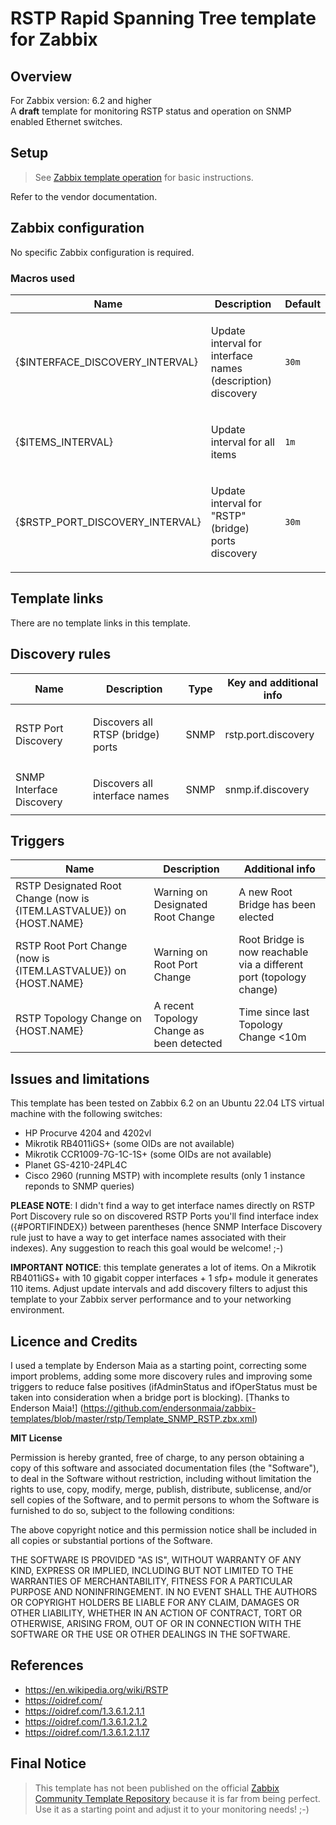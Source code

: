 
# RSTP Rapid Spanning Tree template for Zabbix

## Overview

For Zabbix version: 6.2 and higher  
A **draft** template for monitoring RSTP status and operation on SNMP enabled Ethernet switches.

## Setup

> See [Zabbix template operation](https://www.zabbix.com/documentation/6.2/manual/config/templates_out_of_the_box/network_devices) for basic instructions.

Refer to the vendor documentation.

## Zabbix configuration

No specific Zabbix configuration is required.

### Macros used

|Name|Description|Default|
|----|-----------|-------|
|{$INTERFACE_DISCOVERY_INTERVAL}|<p>Update interval for interface names (description) discovery</p> |`30m` |
|{$ITEMS_INTERVAL}|<p>Update interval for all items</p> |`1m` |
|{$RSTP_PORT_DISCOVERY_INTERVAL}|<p>Update interval for "RSTP" (bridge) ports discovery</p> |`30m` |

## Template links

There are no template links in this template.

## Discovery rules

|Name|Description|Type|Key and additional info|
|----|-----------|----|----|
|RSTP Port Discovery|<p>Discovers all RTSP (bridge) ports</p> |SNMP |rstp.port.discovery|
|SNMP Interface Discovery|<p>Discovers all interface names</p> |SNMP |snmp.if.discovery|

## Triggers

|Name|Description|Additional info|
|----|-----------|--------------------------------|
|RSTP Designated Root Change (now is {ITEM.LASTVALUE}) on {HOST.NAME}|Warning on Designated Root Change|A new Root Bridge has been elected|
|RSTP Root Port Change (now is {ITEM.LASTVALUE}) on {HOST.NAME}|Warning on Root Port Change|Root Bridge is now reachable via a different port (topology change)|
|RSTP Topology Change on {HOST.NAME}|A recent Topology Change as been detected|Time since last Topology Change <10m|

## Issues and limitations

This template has been tested on Zabbix 6.2 on an Ubuntu 22.04 LTS virtual machine with the following switches:
- HP Procurve 4204 and 4202vl
- Mikrotik RB4011iGS+ (some OIDs are not available)
- Mikrotik CCR1009-7G-1C-1S+ (some OIDs are not available)
- Planet GS-4210-24PL4C
- Cisco 2960 (running MSTP) with incomplete results (only 1 instance reponds to SNMP queries)

**PLEASE NOTE**: I didn't find a way to get interface names directly on RSTP Port Discovery rule so on discovered RSTP Ports you'll find interface index ({#PORTIFINDEX}) between parentheses (hence SNMP Interface Discovery rule just to have a way to get interface names associated with their indexes). Any suggestion to reach this goal would be welcome! ;-)

**IMPORTANT NOTICE**: this template generates a lot of items. On a Mikrotik RB4011iGS+ with 10 gigabit copper interfaces + 1 sfp+ module it generates 110 items. Adjust update intervals and add discovery filters to adjust this template to your Zabbix server performance and to your networking environment.

## Licence and Credits

I used a template by Enderson Maia as a starting point, correcting some import problems, adding some more discovery rules and improving some triggers to reduce false positives (ifAdminStatus and ifOperStatus must be taken into consideration when a bridge port is blocking).
[Thanks to Enderson Maia!] (https://github.com/endersonmaia/zabbix-templates/blob/master/rstp/Template_SNMP_RSTP.zbx.xml)

**MIT License**

Permission is hereby granted, free of charge, to any person obtaining a copy
of this software and associated documentation files (the "Software"), to deal
in the Software without restriction, including without limitation the rights
to use, copy, modify, merge, publish, distribute, sublicense, and/or sell
copies of the Software, and to permit persons to whom the Software is
furnished to do so, subject to the following conditions:

The above copyright notice and this permission notice shall be included in all
copies or substantial portions of the Software.

THE SOFTWARE IS PROVIDED "AS IS", WITHOUT WARRANTY OF ANY KIND, EXPRESS OR
IMPLIED, INCLUDING BUT NOT LIMITED TO THE WARRANTIES OF MERCHANTABILITY,
FITNESS FOR A PARTICULAR PURPOSE AND NONINFRINGEMENT. IN NO EVENT SHALL THE
AUTHORS OR COPYRIGHT HOLDERS BE LIABLE FOR ANY CLAIM, DAMAGES OR OTHER
LIABILITY, WHETHER IN AN ACTION OF CONTRACT, TORT OR OTHERWISE, ARISING FROM,
OUT OF OR IN CONNECTION WITH THE SOFTWARE OR THE USE OR OTHER DEALINGS IN THE
SOFTWARE.


## References

- https://en.wikipedia.org/wiki/RSTP
- https://oidref.com/
- https://oidref.com/1.3.6.1.2.1.1
- https://oidref.com/1.3.6.1.2.1.2
- https://oidref.com/1.3.6.1.2.1.17

## Final Notice

> This template has not been published on the official [Zabbix Community Template Repository](https://github.com/zabbix/community-templates) because it is far from being perfect.
> Use it as a starting point and adjust it to your monitoring needs! ;-) 
